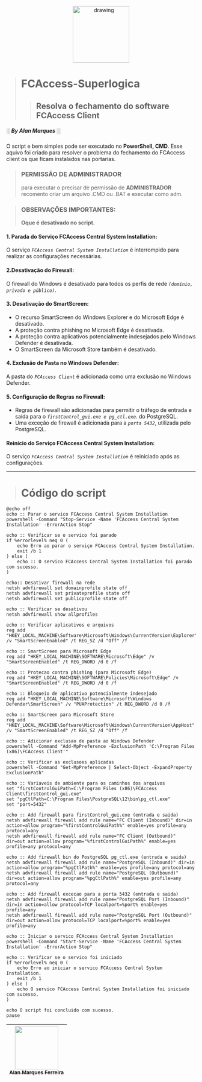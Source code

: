 <p align="center"><img src="https://github.com/AlanMarquesFerreira/FCAccess-Superlogica/assets/124633669/078d05df-a5cf-4dbe-a29f-30c9108b9cb3.png" alt="drawing" width="150"/></p>

> # FCAccess-Superlogica
>> ## Resolva o fechamento do software FCAccess Client

##### ░ By Alan Marques ░

O script e bem simples pode ser executado no  **PowerShell, CMD**. 
Esse aquivo foi criado para resolver o problema do fechamento do FCAccess client os que ficam instalados nas portarias.

> ### PERMISSÃO DE ADMINISTRADOR
>
> para executar o  precisar de permissão de **ADMINISTRADOR** recomento criar um arquivo .CMD ou .BAT
> e executar como adm.

>### OBSERVAÇÕES IMPORTANTES:
> **Oque é desativado no script.**
>
#### 1. Parada do Serviço FCAccess Central System Installation:

O serviço _`FCAccess Central System Installation`_ é interrompido para realizar as configurações necessárias.

#### 2.Desativação do Firewall:

O firewall do Windows é desativado para todos os perfis de rede _`(domínio, privado e público)`_.

#### 3. Desativação do SmartScreen:

* O recurso SmartScreen do Windows Explorer e do Microsoft Edge é desativado.
* A proteção contra phishing no Microsoft Edge é desativada.
* A proteção contra aplicativos potencialmente indesejados pelo Windows Defender é desativada.
* O SmartScreen da Microsoft Store também é desativado.
  
#### 4. Exclusão de Pasta no Windows Defender:

A pasta do _`FCAccess Client`_ é adicionada como uma exclusão no Windows Defender.

#### 5. Configuração de Regras no Firewall:

* Regras de firewall são adicionadas para permitir o tráfego de entrada e saída para o _`firstControl_gui.exe e pg_ctl.exe`_. do PostgreSQL.
* Uma exceção de firewall é adicionada para a _`porta 5432`_, utilizada pelo PostgreSQL.

#### Reinício do Serviço FCAccess Central System Installation:

O serviço _`FCAccess Central System Installation`_ é reiniciado após as configurações.


___

># Código do script
>
```
@echo off
echo :: Parar o servico FCAccess Central System Installation
powershell -Command "Stop-Service -Name 'FCAccess Central System Installation' -ErrorAction Stop"

echo :: Verificar se o servico foi parado
if %errorlevel% neq 0 (
    echo Erro ao parar o serviço FCAccess Central System Installation.
    exit /b 1
) else (
    echo :: O servico FCAccess Central System Installation foi parado com sucesso.
)

echo:: Desativar firewall na rede
netsh advfirewall set domainprofile state off
netsh advfirewall set privateprofile state off
netsh advfirewall set publicprofile state off

echo :: Verificar se desativou
netsh advfirewall show allprofiles

echo :: Verificar aplicativos e arquivos
reg add "HKEY_LOCAL_MACHINE\Software\Microsoft\Windows\CurrentVersion\Explorer" /v "SmartScreenEnabled" /t REG_SZ /d "Off" /f

echo :: SmartScreen para Microsoft Edge
reg add "HKEY_LOCAL_MACHINE\SOFTWARE\Microsoft\Edge" /v "SmartScreenEnabled" /t REG_DWORD /d 0 /f

echo :: Protecao contra phishing (para Microsoft Edge)
reg add "HKEY_LOCAL_MACHINE\SOFTWARE\Policies\Microsoft\Edge" /v "SmartScreenEnabled" /t REG_DWORD /d 0 /f

echo :: Bloqueio de aplicativo potencialmente indesejado
reg add "HKEY_LOCAL_MACHINE\Software\Microsoft\Windows Defender\SmartScreen" /v "PUAProtection" /t REG_DWORD /d 0 /f

echo :: SmartScreen para Microsoft Store
reg add "HKEY_LOCAL_MACHINE\Software\Microsoft\Windows\CurrentVersion\AppHost" /v "SmartScreenEnabled" /t REG_SZ /d "Off" /f

echo :: Adicionar exclusao de pasta ao Windows Defender
powershell -Command "Add-MpPreference -ExclusionPath 'C:\Program Files (x86)\FCAccess Client'"

echo :: Verificar as exclusoes aplicadas
powershell -Command "Get-MpPreference | Select-Object -ExpandProperty ExclusionPath"

echo :: Variaveis de ambiente para os caminhos dos arquivos
set "firstControlGuiPath=C:\Program Files (x86)\FCAccess Client\firstControl_gui.exe"
set "pgCtlPath=C:\Program Files\PostgreSQL\12\bin\pg_ctl.exe"
set "port=5432"

echo :: Add firewall para firstControl_gui.exe (entrada e saida)
netsh advfirewall firewall add rule name="FC Client (Inbound)" dir=in action=allow program="%firstControlGuiPath%" enable=yes profile=any protocol=any
netsh advfirewall firewall add rule name="FC Client (Outbound)" dir=out action=allow program="%firstControlGuiPath%" enable=yes profile=any protocol=any

echo :: Add firewall bin do PostgreSQL pg_ctl.exe (entrada e saida)
netsh advfirewall firewall add rule name="PostgreSQL (Inbound)" dir=in action=allow program="%pgCtlPath%" enable=yes profile=any protocol=any
netsh advfirewall firewall add rule name="PostgreSQL (Outbound)" dir=out action=allow program="%pgCtlPath%" enable=yes profile=any protocol=any

echo :: Add firewall excecao para a porta 5432 (entrada e saida)
netsh advfirewall firewall add rule name="PostgreSQL Port (Inbound)" dir=in action=allow protocol=TCP localport=%port% enable=yes profile=any
netsh advfirewall firewall add rule name="PostgreSQL Port (Outbound)" dir=out action=allow protocol=TCP localport=%port% enable=yes profile=any

echo :: Iniciar o servico FCAccess Central System Installation
powershell -Command "Start-Service -Name 'FCAccess Central System Installation' -ErrorAction Stop"

echo :: Verificar se o servico foi iniciado
if %errorlevel% neq 0 (
    echo Erro ao iniciar o servico FCAccess Central System Installation.
    exit /b 1
) else (
    echo O servico FCAccess Central System Installation foi iniciado com sucesso.
)

echo O script foi concluido com sucesso.
pause
```




| [<img loading="lazy" src="https://avatars.githubusercontent.com/u/124633669?v=4" width=115><br><sub> Alan Marques Ferreira </sub>](https://github.com/alanmarquesferreira) |  
| :---: |
